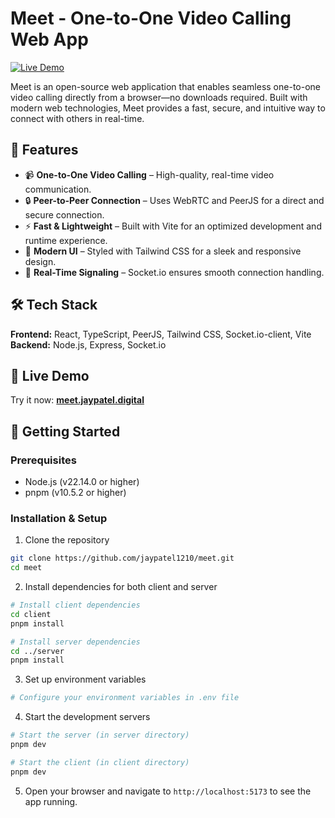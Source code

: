 # Meet - One-to-One Video Calling Web App

[![Live Demo](https://img.shields.io/badge/Live-Demo-blue)](https://meet.jaypatel.digital/)

Meet is an open-source web application that enables seamless one-to-one video calling directly from a browser—no downloads required. Built with modern web technologies, Meet provides a fast, secure, and intuitive way to connect with others in real-time.

## 🚀 Features

- 📹 **One-to-One Video Calling** – High-quality, real-time video communication.
- 🔒 **Peer-to-Peer Connection** – Uses WebRTC and PeerJS for a direct and secure connection.
- ⚡ **Fast & Lightweight** – Built with Vite for an optimized development and runtime experience.
- 🎨 **Modern UI** – Styled with Tailwind CSS for a sleek and responsive design.
- 📡 **Real-Time Signaling** – Socket.io ensures smooth connection handling.

## 🛠️ Tech Stack

**Frontend:** React, TypeScript, PeerJS, Tailwind CSS, Socket.io-client, Vite  
**Backend:** Node.js, Express, Socket.io

## 📌 Live Demo

Try it now: **[meet.jaypatel.digital](https://meet.jaypatel.digital/)**

## 🚀 Getting Started

### Prerequisites

- Node.js (v22.14.0 or higher)
- pnpm (v10.5.2 or higher)

### Installation & Setup

1. Clone the repository

```bash
git clone https://github.com/jaypatel1210/meet.git
cd meet
```

2. Install dependencies for both client and server

```bash
# Install client dependencies
cd client
pnpm install

# Install server dependencies
cd ../server
pnpm install
```

3. Set up environment variables

```bash
# Configure your environment variables in .env file
```

4. Start the development servers

```bash
# Start the server (in server directory)
pnpm dev

# Start the client (in client directory)
pnpm dev
```

5. Open your browser and navigate to `http://localhost:5173` to see the app running.
